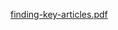 [finding-key-articles.pdf](https://github.com/paggers/FakeRank/blob/master/finding-key-articles.pdf)
